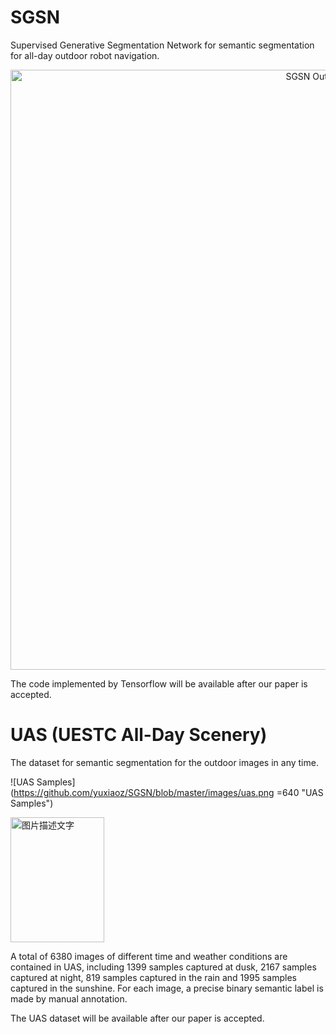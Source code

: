 # SGSN

Supervised Generative Segmentation Network for semantic segmentation for all-day outdoor robot navigation.

<div align=center><img src="https://github.com/yuxiaoz/SGSN/blob/master/images/sgsn.png" width="960" alt="SGSN Outputs"/></div>

The code implemented by Tensorflow will be available after our paper is accepted.

# UAS (UESTC All-Day Scenery)

The dataset for semantic segmentation for the outdoor images in any time. 

![UAS Samples](https://github.com/yuxiaoz/SGSN/blob/master/images/uas.png =640 "UAS Samples")

<img src="https://github.com/yuxiaoz/SGSN/blob/master/images/uas.png" width="150" height="200" alt="图片描述文字"/>

A total of 6380 images of different time and weather conditions are contained in UAS, including 1399 samples captured at dusk, 2167 samples captured at night, 819 samples captured in the rain and 1995 samples captured in the sunshine.
For each image, a precise binary semantic label is made by manual annotation.

The UAS dataset will be available after our paper is accepted.